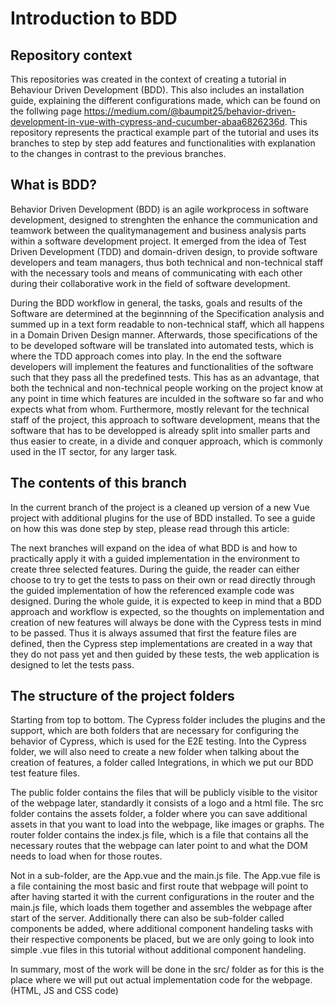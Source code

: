 # Introduction to BDD

## Repository context

This repositories was created in the context of creating a tutorial in Behaviour Driven Development (BDD). This also includes an installation guide, explaining the different configurations made, which can be found on the follwing page https://medium.com/@baumpit25/behavior-driven-development-in-vue-with-cypress-and-cucumber-abaa6826236d. This repository represents the practical example part of the tutorial and uses its branches to step by step add features and functionalities with explanation to the changes in contrast to the previous branches.

## What is BDD?
Behavior Driven Development (BDD) is an agile workprocess in software development, designed to strenghten the enhance the communication and teamwork between the qualitymanagement and business analysis parts within a software development project.
It emerged from the idea of Test Driven Development (TDD) and domain-driven design, to provide software developers and team managers, thus both technical and non-technical staff with the necessary tools and means of communicating with each other during their collaborative work in the field of software development.

During the BDD workflow in general, the tasks, goals and results of the Software are determined at the beginnning of the Specification analysis and summed up in a text form readable to non-technical staff, which all happens in a Domain Driven Design manner. Afterwards, those specifications of the to be developed software will be translated into automated tests, which is where the TDD approach comes into play. In the end the software developers will implement the features and functionalities of the software such that they pass all the predefined tests. This has as an advantage, that both the technical and non-technical people working on the project know at any point in time which features are inculded in the software so far and who expects what from whom. Furthermore, mostly relevant for the technical staff of the project, this approach to software development, means that the software that has to be developped is already split into smaller parts and thus easier to create, in a divide and conquer approach, which is commonly used in the IT sector, for any larger task.

## The contents of this branch
In the current branch of the project is a cleaned up version of a new Vue project with additional plugins for the use of BDD installed. To see a guide on how this was done step by step, please read through this article:

The next branches will expand on the idea of what BDD is and how to practically apply it with a guided implementation in the environment to create three selected features. During the guide, the reader can either choose to try to get the tests to pass on their own or read directly through the guided implementation of how the referenced example code was designed. During the whole guide, it is expected to keep in mind that a BDD approach and workflow is expected, so the thoughts on implementation and creation of new features will always be done with the Cypress tests in mind to be passed. Thus it is always assumed that first the feature files are defined, then the Cypress step implementations are created in a way that they do not pass yet and then guided by these tests, the web application is designed to let the tests pass.

## The structure of the project folders
Starting from top to bottom. The Cypress folder includes the plugins and the support, which are both folders that are necessary for configuring the behavior of Cypress, which is used for the E2E testing. Into the Cypress folder, we will also need to create a new folder when talking about the creation of features, a folder called Integrations, in which we put our BDD test feature files.

The public folder contains the files that will be publicly visible to the visitor of the webpage later, standardly it consists of a logo and a html file.
The src folder contains the assets folder, a folder where you can save additional assets in that you want to load into the webpage, like images or graphs.
The router folder contains the index.js file, which is a file that contains all the necessary routes that the webpage can later point to and what the DOM needs to load when for those routes.

Not in a sub-folder, are the App.vue and the main.js file. The App.vue file is a file containing the most basic and first route that webpage will point to after having started it with the current configurations in the router and the main.js file, which loads them together and assembles the webpage after start of the server.
Additionally there can also be sub-folder called components be added, where additional component handeling tasks with their respective components be placed, but we are only going to look into simple .vue files in this tutorial without additional component handeling.

In summary, most of the work will be done in the src/ folder as for this is the place where we will put out actual implementation code for the webpage. (HTML, JS and CSS code)
